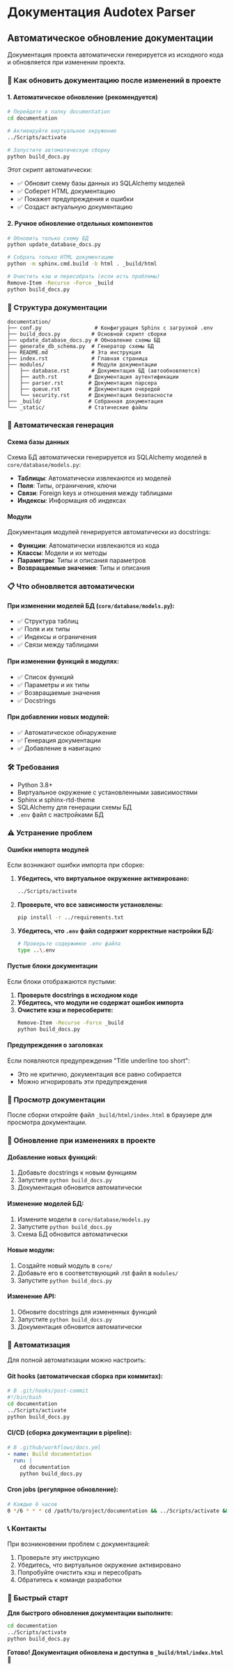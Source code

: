 # Документация Audotex Parser

## Автоматическое обновление документации

Документация проекта автоматически генерируется из исходного кода и обновляется при изменении проекта.

### 🚀 Как обновить документацию после изменений в проекте

#### 1. Автоматическое обновление (рекомендуется)

```bash
# Перейдите в папку documentation
cd documentation

# Активируйте виртуальное окружение
../Scripts/activate

# Запустите автоматическую сборку
python build_docs.py
```

Этот скрипт автоматически:
- ✅ Обновит схему базы данных из SQLAlchemy моделей
- ✅ Соберет HTML документацию
- ✅ Покажет предупреждения и ошибки
- ✅ Создаст актуальную документацию

#### 2. Ручное обновление отдельных компонентов

```bash
# Обновить только схему БД
python update_database_docs.py

# Собрать только HTML документацию
python -m sphinx.cmd.build -b html . _build/html

# Очистить кэш и пересобрать (если есть проблемы)
Remove-Item -Recurse -Force _build
python build_docs.py
```

### 📁 Структура документации

```
documentation/
├── conf.py                 # Конфигурация Sphinx с загрузкой .env
├── build_docs.py          # Основной скрипт сборки
├── update_database_docs.py # Обновление схемы БД
├── generate_db_schema.py  # Генератор схемы БД
├── README.md              # Эта инструкция
├── index.rst              # Главная страница
├── modules/               # Модули документации
│   ├── database.rst       # Документация БД (автообновляется)
│   ├── auth.rst          # Документация аутентификации
│   ├── parser.rst        # Документация парсера
│   ├── queue.rst         # Документация очередей
│   └── security.rst      # Документация безопасности
├── _build/               # Собранная документация
└── _static/              # Статические файлы
```

### 🔄 Автоматическая генерация

#### Схема базы данных
Схема БД автоматически генерируется из SQLAlchemy моделей в `core/database/models.py`:

- **Таблицы**: Автоматически извлекаются из моделей
- **Поля**: Типы, ограничения, ключи
- **Связи**: Foreign keys и отношения между таблицами
- **Индексы**: Информация об индексах

#### Модули
Документация модулей генерируется автоматически из docstrings:

- **Функции**: Автоматически извлекаются из кода
- **Классы**: Модели и их методы
- **Параметры**: Типы и описания параметров
- **Возвращаемые значения**: Типы и описания

### 📋 Что обновляется автоматически

#### При изменении моделей БД (`core/database/models.py`):
- ✅ Структура таблиц
- ✅ Поля и их типы
- ✅ Индексы и ограничения
- ✅ Связи между таблицами

#### При изменении функций в модулях:
- ✅ Список функций
- ✅ Параметры и их типы
- ✅ Возвращаемые значения
- ✅ Docstrings

#### При добавлении новых модулей:
- ✅ Автоматическое обнаружение
- ✅ Генерация документации
- ✅ Добавление в навигацию

### 🛠️ Требования

- Python 3.8+
- Виртуальное окружение с установленными зависимостями
- Sphinx и sphinx-rtd-theme
- SQLAlchemy для генерации схемы БД
- `.env` файл с настройками БД

### ⚠️ Устранение проблем

#### Ошибки импорта модулей
Если возникают ошибки импорта при сборке:

1. **Убедитесь, что виртуальное окружение активировано:**
   ```bash
   ../Scripts/activate
   ```

2. **Проверьте, что все зависимости установлены:**
   ```bash
   pip install -r ../requirements.txt
   ```

3. **Убедитесь, что `.env` файл содержит корректные настройки БД:**
   ```bash
   # Проверьте содержимое .env файла
   type ..\.env
   ```

#### Пустые блоки документации
Если блоки отображаются пустыми:

1. **Проверьте docstrings в исходном коде**
2. **Убедитесь, что модули не содержат ошибок импорта**
3. **Очистите кэш и пересоберите:**
   ```bash
   Remove-Item -Recurse -Force _build
   python build_docs.py
   ```

#### Предупреждения о заголовках
Если появляются предупреждения "Title underline too short":
- Это не критично, документация все равно собирается
- Можно игнорировать эти предупреждения

### 👀 Просмотр документации

После сборки откройте файл `_build/html/index.html` в браузере для просмотра документации.

### 📝 Обновление при изменениях в проекте

#### Добавление новых функций:
1. Добавьте docstrings к новым функциям
2. Запустите `python build_docs.py`
3. Документация обновится автоматически

#### Изменение моделей БД:
1. Измените модели в `core/database/models.py`
2. Запустите `python build_docs.py`
3. Схема БД обновится автоматически

#### Новые модули:
1. Создайте новый модуль в `core/`
2. Добавьте его в соответствующий .rst файл в `modules/`
3. Запустите `python build_docs.py`

#### Изменение API:
1. Обновите docstrings для измененных функций
2. Запустите `python build_docs.py`
3. Документация обновится автоматически

### 🔧 Автоматизация

Для полной автоматизации можно настроить:

#### Git hooks (автоматическая сборка при коммитах):
```bash
# В .git/hooks/post-commit
#!/bin/bash
cd documentation
../Scripts/activate
python build_docs.py
```

#### CI/CD (сборка документации в pipeline):
```yaml
# В .github/workflows/docs.yml
- name: Build documentation
  run: |
    cd documentation
    python build_docs.py
```

#### Cron jobs (регулярное обновление):
```bash
# Каждые 6 часов
0 */6 * * * cd /path/to/project/documentation && ../Scripts/activate && python build_docs.py
```

### 📞 Контакты

При возникновении проблем с документацией:
1. Проверьте эту инструкцию
2. Убедитесь, что виртуальное окружение активировано
3. Попробуйте очистить кэш и пересобрать
4. Обратитесь к команде разработки

### 🎯 Быстрый старт

**Для быстрого обновления документации выполните:**

```bash
cd documentation
../Scripts/activate
python build_docs.py
```

**Готово! Документация обновлена и доступна в `_build/html/index.html`** 🚀 